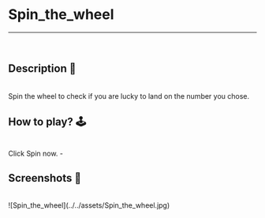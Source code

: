 # **Spin_the_wheel** 

---

<br>

## **Description 📃**
<br>
Spin the wheel to check if you are lucky to land on the number you chose.



## **How to play? 🕹️**
<br>
Click Spin now.
- 

<br>

## **Screenshots 📸**

<br>
<!-- add your screenshots like this -->
![Spin_the_wheel](../../assets/Spin_the_wheel.jpg)

<br>

